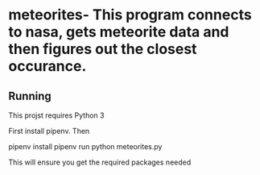 # meteorites- This program connects to nasa, gets meteorite data and then figures out the closest occurance.

## Running
This projst requires Python 3

First install pipenv.  Then

pipenv install
pipenv run python meteorites.py

This will ensure you get the required packages needed
